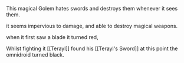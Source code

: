 This magical Golem hates swords and destroys them whenever it sees them.

it seems impervious to damage, and able to destroy magical weapons.

when it first saw a  blade it turned red,

Whilst fighting it [[Terayl]] found his [[Terayl's Sword]] at this point the omnidroid turned black.

